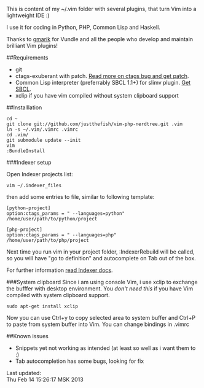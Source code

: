 This is content of my ~/.vim folder with several plugins, that turn Vim into a lightweight IDE :) 

I use it for coding in Python, PHP, Common Lisp and Haskell.

Thanks to [gmarik](http://github.com) for Vundle and all the people who develop and maintain brilliant Vim plugins!

##Requirements
 * git
 * ctags-exuberant with patch. [Read more on ctags bug and get patch](http://dfrank.ru/ctags581?en).
 * Common Lisp interpreter (preferrably SBCL 1.1+) for slimv plugin. [Get SBCL](http://sbcl.org/platform-table.html).
 * xclip if you have vim compiled without system clipboard support

##Installlation

    cd ~
    git clone git://github.com/justthefish/vim-php-nerdtree.git .vim
    ln -s ~/.vim/.vimrc .vimrc
    cd .vim/
    git submodule update --init
    vim
    :BundleInstall

###Indexer setup

Open Indexer projects list:

    vim ~/.indexer_files

then add some entries to file, similar to following template:

    [python-project]
    option:ctags_params = " --languages=python" 
    /home/user/path/to/python/project

    [php-project]
    option:ctags_params = " --languages=php" 
    /home/user/path/to/php/project


Next time you run vim in your project folder, :IndexerRebuild will be called,
so you will have "go to definition" and autocomplete on Tab out of the box.

For further information [read Indexer docs](http://www.vim.org/scripts/script.php?script_id=3221).

###System clipboard
Since i am using console Vim, i use xclip to exchange the bufffer with
desktop environment. You *don't need this* if you have Vim compiled with system clipboard support.

    sudo apt-get install xclip

Now you can use Ctrl+y to copy selected area to system buffer and Ctrl+P
to paste from system buffer into Vim. You can change bindings in .vimrc

##Known issues

 * Snippets yet not working as intended (at least so well as i want them to :)
 * Tab autocompletion has some bugs, looking for fix

Last updated:  
Thu Feb 14 15:26:17 MSK 2013
